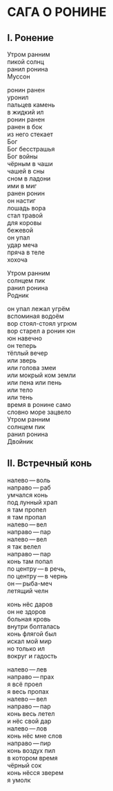# САГА О РОНИНЕ

<div>

## I. Ронение

Утром ранним\
пикой солнц\
ранил ронина\
Муссон

ронин ранен\
уронил\
пальцев камень\
в жидкий ил\
ронин ранен\
ранен в бок\
из него стекает\
Бог\
Бог бесстрашья\
Бог войны\
чёрным в чаши\
чашей в сны\
сном в ладони\
ими в миг\
ранен ронин\
он настиг\
лошадь вора\
стал травой\
для коровы\
бежевой\
он упал\
удар меча\
пряча в теле\
хохоча

Утром ранним\
солнцем пик\
ранил ронина\
Родник

он упал лежал угрём\
вспоминая водоём\
вор стоял-стоял угрюм\
вор старел а ронин юн\
юн навечно\
он теперь\
тёплый вечер\
или зверь\
или голова змеи\
или мокрый ком земли\
или пена или пень\
или тело\
или тень\
время в ронине само\
словно море зацвело\
Утром ранним\
солнцем пик\
ранил ронина\
Двойник

## II. Встречный конь

налево&thinsp;&mdash;&thinsp;воль\
направо&thinsp;&mdash;&thinsp;раб\
умчался конь\
под лунный храп\
я там пропел\
я там пропал\
налево&thinsp;&mdash;&thinsp;вел\
направо&thinsp;&mdash;&thinsp;пар\
налево&thinsp;&mdash;&thinsp;вел\
я так велел\
направо&thinsp;&mdash;&thinsp;пар\
конь там попал\
по центру&thinsp;&mdash;&thinsp;в речь,\
по центру&thinsp;&mdash;&thinsp;в чернь\
он&thinsp;&mdash;&thinsp;рыба-меч\
летящий челн

конь нёс даров\
он не здоров\
больная кровь\
внутри болталась\
конь флягой был\
искал мой мир\
но только ил\
вокруг и гадость

налево&thinsp;&mdash;&thinsp;лев\
направо&thinsp;&mdash;&thinsp;прах\
я всё проел\
я весь пропах\
налево&thinsp;&mdash;&thinsp;вел\
направо&thinsp;&mdash;&thinsp;пар\
конь весь летел\
и нёс свой дар\
налево&thinsp;&mdash;&thinsp;лов\
конь нёс мне слов\
направо&thinsp;&mdash;&thinsp;пир\
конь воздух пил\
в котором время\
чёрный сок\
конь нёсся зверем\
я умолк

</div>

